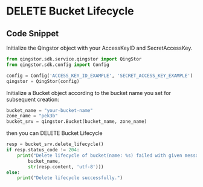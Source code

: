 # DELETE Bucket Lifecycle

## Code Snippet

Initialize the Qingstor object with your AccessKeyID and SecretAccessKey.

```python
from qingstor.sdk.service.qingstor import QingStor
from qingstor.sdk.config import Config

config = Config('ACCESS_KEY_ID_EXAMPLE', 'SECRET_ACCESS_KEY_EXAMPLE')
qingstor = QingStor(config)
```

Initialize a Bucket object according to the bucket name you set for subsequent creation:

```python
bucket_name = "your-bucket-name"
zone_name = "pek3b"
bucket_srv = qingstor.Bucket(bucket_name, zone_name)
```

then you can DELETE Bucket Lifecycle

```python
resp = bucket_srv.delete_lifecycle()
if resp.status_code != 204:
    print("Delete lifecycle of bucket(name: %s) failed with given message: %s\n" % (
        bucket_name,
        str(resp.content, 'utf-8')))
else:
    print("Delete lifecycle successfully.")
```
